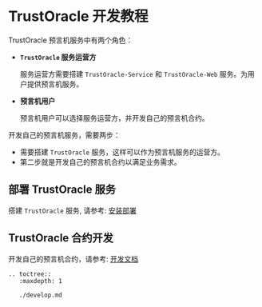 # TrustOracle 开发教程

TrustOracle 预言机服务中有两个角色：

* **`TrustOracle` 服务运营方**

    服务运营方需要搭建  `TrustOracle-Service` 和 `TrustOracle-Web` 服务。为用户提供预言机服务。

* **预言机用户**
    
    预言机用户可以选择服务运营方，并开发自己的预言机合约。  
  

开发自己的预言机服务，需要两步：
  - 需要搭建 `TrustOracle` 服务，这样可以作为预言机服务的运营方。
  - 第二步就是开发自己的预言机合约以满足业务需求。


## 部署 TrustOracle 服务
搭建 `TrustOracle` 服务, 请参考: [安装部署](./TrustOracle-Install/index.html)

## TrustOracle 合约开发
开发自己的预言机合约，请参考: [开发文档](./develop.html)


```eval_rst
.. toctree::
   :maxdepth: 1

   ./develop.md
```
